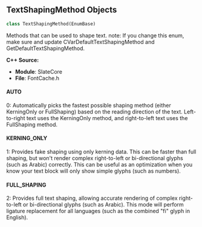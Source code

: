 ## TextShapingMethod Objects

```python
class TextShapingMethod(EnumBase)
```

Methods that can be used to shape text.
note: If you change this enum, make sure and update CVarDefaultTextShapingMethod and GetDefaultTextShapingMethod.

**C++ Source:**

- **Module**: SlateCore
- **File**: FontCache.h

<a id="unreal.TextShapingMethod.AUTO"></a>

#### AUTO

0: Automatically picks the fastest possible shaping method (either KerningOnly or FullShaping) based on the reading direction of the text.
Left-to-right text uses the KerningOnly method, and right-to-left text uses the FullShaping method.

<a id="unreal.TextShapingMethod.KERNING_ONLY"></a>

#### KERNING_ONLY

1: Provides fake shaping using only kerning data.
This can be faster than full shaping, but won't render complex right-to-left or bi-directional glyphs (such as Arabic) correctly.
This can be useful as an optimization when you know your text block will only show simple glyphs (such as numbers).

<a id="unreal.TextShapingMethod.FULL_SHAPING"></a>

#### FULL_SHAPING

2: Provides full text shaping, allowing accurate rendering of complex right-to-left or bi-directional glyphs (such as Arabic).
This mode will perform ligature replacement for all languages (such as the combined "fi" glyph in English).

<a id="unreal.WidgetClipping"></a>